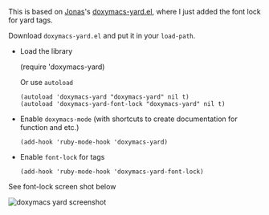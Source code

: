 This is based on [Jonas](http://www.emacswiki.org/emacs/JonasBernoulli)'s
[doxymacs-yard.el](http://www.emacswiki.org/emacs/doxymacs-yard.el), where I
just added the font lock for yard tags.


Download `doxymacs-yard.el` and put it in your `load-path`.

-  Load the library
   
      (require 'doxymacs-yard)
   
   Or use `autoload`
   
       (autoload 'doxymacs-yard "doxymacs-yard" nil t)
       (autoload 'doxymacs-yard-font-lock "doxymacs-yard" nil t)
   
-  Enable `doxymacs-mode` (with shortcuts to create documentation for function
   and etc.)
   
       (add-hook 'ruby-mode-hook 'doxymacs-yard)
       
-  Enable `font-lock` for tags
   
       (add-hook 'ruby-mode-hook 'doxymacs-yard-font-lock)


See font-lock screen shot below

![doxymacs yard screenshot](http://img806.imageshack.us/img806/1953/selection2011121401.png)